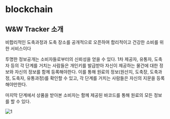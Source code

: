 # blockchain

## W&W Tracker 소개
비합리적인 도축과정과 도축 장소를 공개적으로 오픈하여 합리적이고 건강한 소비를 위한 서비스이다

투명한 정보공개는 소비자들로부터의 신뢰성을 얻을 수 있다. 1차 제공자, 유통자, 도축자 등의 각 단계를 거치는 사람들은 개인키를 발급받아 자신이 제공하는 물건에 대한 정보와 자신의 정보를 함께 등록해야한다. 이를 통해 원료의 정보(원산지, 도축장, 도축과정, 도축자, 유통과정)를 확인할 수 있고, 각 단계를 거치는 사람들은 자신의 지문을 등록해야만한다.

마지막 단계에서 상품을 받아본 소비자는 함께 제공된 바코드를 통해 원료의 모든 정보를 할 수 있다. 

![1](https://user-images.githubusercontent.com/8156544/49936669-ebc9c600-ff17-11e8-9656-490360629a8a.jpg)
